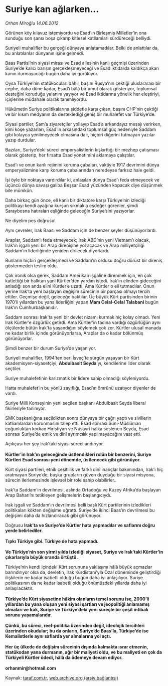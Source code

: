 # Suriye kan ağlarken...

*Orhan Miroğlu 14.06.2012*

<div class="yazi"><p>Görünen köy kılavuz istemiyordu ve Esad’ın Birleşmiş Milletler’in ona sunduğu son şansı boşa çıkarıp kitlesel katliamları sürdüreceği belliydi.</p>
<p>Suriyeli muhalifler bu gerçeği dünyaya anlatamadılar. Belki de anlattılar da, bu anlatılanlar dünyanın işine gelmedi.</p>
<p>Baas Partisi’nin siyasi mirası ve Esad ailesinin kanlı geçmişi üzerinden Suriye’de kalıcı barışın gerçekleşmeyeceği ve Esad iktidarda kaldıkça akan kanın durmayacağı bugün daha iyi görülüyor.</p>
<p>Oysa Türkiye’nin statükocuları dâhil, başını Rusya’nın çektiği uluslararası bir cephe, daha düne kadar, Esad’ı hâlâ bir umut olarak gösteriyor, toplumsal desteğini koruduğu yalanını yayıyor ve Esad iktidarına yönelik her eleştiriyi, içişlerine müdahale olarak tanımlıyordu.</p>
<p>Hükümetin Suriye politikalarına şiddetle karşı çıkan, başını CHP’nin çektiği ve bir kısım medyanın da desteklediği geniş bir muhalefet var Türkiye’de.</p>
<p>Siyasi partiler, Şam’a ziyaretçiler yollayıp Esad’a arkandayız mesajı verirken, kimi köşe yazarları, Esad’ın arkasındaki toplumsal güç nedeniyle Saddam gibi kolayca yenilmeyecek olmasına dair, hiçbiri diğerini tutmayan yazılar yazıp durdular.</p>
<p>Bazıları, Suriye’deki süreci emperyalistlerin kışkırttığı bir mezhep çatışması olarak gösterip, her fırsatta Esad yönetimini aklamaya çalıştılar.</p>
<p>Esad’ı ve onun kanlı rejimini koruma çabaları, vaktiyle 1917 devrimini dünya emperyalizmine karşı koruma çabalarından neredeyse farksız hale geldi. </p>
<p>İşi öyle bir noktaya vardırdılar ki, anlaşılan dünya Esad’ı feda etmeyecek ve üçüncü dünya savaşı galiba Beşşar Esad yüzünden kopacak diye düşünmek bile mümkün.</p>
<p>Daha birkaç gün önce, eli kanlı bir diktatöre karşı Türkiye’nin izlediği politikayı kendi ayağına kurşun sıkmakla eşdeğer görenler, şimdi Saraybosna hatıraları eşliğinde geleceğin Suriye’sini yazıyorlar.</p>
<p>Ne diyelim pes doğrusu! </p>
<p>Aynı çevreler, Irak Baası ve Saddam için de benzer şeyler düşünüyorlardı.</p>
<p>Araplar, Saddam’ı feda etmeyecek; Irak ABD’nin yeni Vietnam’ı olacak, Irak’ın işgali yeni bir Arap direnişine yol açacak ve Arap milliyetçiliği Saddam’ın liderliğinde yeniden dirilecek diyorlardı.</p>
<p>Bunların hiçbiri gerçekleşmedi ve Saddam’ın ordusu doğru dürüst bir direniş göstermeden teslim oldu.</p>
<p>Çok ironik olsa gerek, Saddam Amerikan işgaline direnmek için, en çok katlettiği bir halktan yani Kürtler’den yardım istedi. Irak’ın elinden gideceğini anladığı son anda elini Kürtler’e uzattı. Ama Kürtler o eli tutmadılar. Onun yerine Irak’ta yeni başlayan değişim sürecinin bir parçası olmayı tercih ettiler. Geçmişe değil, geleceğe baktılar. Üç büyük Kürt partisinden birinin 1970’li yıllardan bu yana liderliğini yapan <b>Mam Celal</b>-<b>Celal Talabani</b> bugün Irak’ın Cumhurbaşkanıdır. </p>
<p>Saddam sonrası Irak’ta yeni bir devlet nizamı kurmak hiç kolay olmadı. Yeni Irak Kürtler’e özgürlük getirdi. Ama Kürtler’in tadına vardığı özgürlüğün aynı ölçülerde bütün Irak’ta yaşandığını söylemek çok zor. Kürtler ulusal manada ne kadar birlik içinde görünüyorlarsa, Araplar da o kadar bölünmüş görünüyorlar. </p>
<p>Şimdi benzer bir durum Suriye’de yaşanıyor. </p>
<p>Suriyeli muhalifler, 1994’ten beri İsveç’te sürgün yaşayan bir Kürt akademisyen-siyasetçiyi, <b>Abdulbasit Seyda</b>’yı, kendilerine lider olarak seçtiler.</p>
<p>Suriye muhalefetinin karizmatik bir lidere sahip olmadığı söyleniyordu. </p>
<p>Hatta muhalefet’in bu yönlü zayıflığı, Esad’ın ömrünü uzatıyor diyenler de vardı.</p>
<p>Suriye Milli Konseyinin yeni seçilen başkanı Abdulbasit Seyda liberal fikirleriyle tanınıyor.</p>
<p>SMK başkanlığına seçildikten sonra dünyaya bir çağrı yaptı ve sivillerin katliamlardan korunmasını talep etti. Esad sonrası Suni-Müslüman çoğunluktan korkan Hıristiyan ve Nusayri halka seslenen Seyda, Esad sonrası Suriye’de etnik ve dinî ayrımcılık yapılmayacağını vaat etti.</p>
<p>Açıkçası her şey Irak’taki siyasi süreci andırıyor.<br/><br/><b>Kürtler’in Irak’ın geleceğinde üstlendikleri rolün bir benzerini, Suriye Kürtleri Esad sonrası yeni dönemde, üstlenecek gibi görünüyor.</b></p>
<p>Kürt siyasi partileri, etnik çeşitlilik ve farklı dinî inançlar bakımından, Irak’ı hiç aratmayan Suriye’de, başka grupların güven duyduğu bir siyasi misyona, sürecin ilerlemesinde işlevsel bir role sahip olabilirler..</p>
<p>Irak’ta Saddam’ın devrilmesi, aslında Ortadoğu ve Kuzey Afrika’da başlayan Arap Baharı’nı tetikleyen gelişmelerin başlangıcıydı.</p>
<p>Irak işgali ve Saddam’ın devrilmesi belli başlı Kürt partilerinin izledikleri politikaları kökten değişime uğrattı. Suriye’de ikinci Baas’ın devrilmesi bu değişimi daha da hızlandıracak gibi görünüyor.</p>
<p>Doğrusu <b>Irak’ta ve Suriye’de Kürtler hata yapmadılar ve saflarını doğru yerde belirlediler.<br/><br/></b><b>Tıpkı Türkiye gibi. Türkiye de hata yapmadı.<br/><br/></b><b>Ve Türkiye’nin son yirmi yılda izlediği siyaset, Suriye ve Irak’taki Kürtler’in çıkarlarıyla büyük oranda örtüştü.</b></p>
<p>Türkiye’nin kendi içindeki Kürt sorununa yaklaşımı hâlâ büyük açmazlar barındırıyor olsa da, devletin, Irak Kürdistanı’yla Özal döneminde geliştirdiği ilişkilerin ne kadar isabetli olduğu bugün daha iyi anlaşılıyor. Suriye politikasının da ne kadar isabetli olduğu önümüzdeki yıllarda daha iyi anlaşılacaktır.<br/><br/><b>Türkiye’de Kürt siyasetine hâkim olanların temel sorunu ise, 2000’li yıllardan bu yana oluşan yeni siyasi şartları ve jeopolitiği anlamamış olmaları ve Irak, Suriye ve Türkiye’deki yeni süreçle bir çeşit intibak sorunu yaşamalarıdır.<br/><br/></b><b>Çünkü, bu süreci, reel-politika üzerinden değil, ideolojik tercihleri üzerinden okudular; bu da onların, Suriye’de Baas’la, Türkiye’de ise Kemalistlerle aynı saflarda yer almalarına yol açtı.<br/><br/></b><b>Her üç ülkede de değişim sürecinin dışında kalmakta ısrar etmenin, statükodan yana durmanın, ağır bir maliyeti oldu, ve bu maliyeti en çok da Türkiyeli Kürtler ödedi, hâlâ da ödemeye devam ediyor.<br/><br/></b><b>orhanmir@hotmail.com</b></p>
</div>

Kaynak: [taraf.com.tr](http://www.taraf.com.tr/orhan-miroglu/makale-suriye-kan-aglarken.htm), [web.archive.org (arşiv bağlantısı)](http://web.archive.org/web/20130721225550/http://www.taraf.com.tr/orhan-miroglu/makale-suriye-kan-aglarken.htm)
